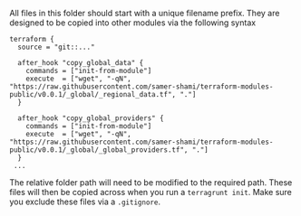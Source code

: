 All files in this folder should start with a unique filename prefix. They are designed to be copied into other modules via the following syntax
```
terraform {
  source = "git::..."

  after_hook "copy_global_data" {
    commands = ["init-from-module"]
    execute  = ["wget", "-qN", "https://raw.githubusercontent.com/samer-shami/terraform-modules-public/v0.0.1/_global/_regional_data.tf", "."]
  }

  after_hook "copy_global_providers" {
    commands = ["init-from-module"]
    execute  = ["wget", "-qN", "https://raw.githubusercontent.com/samer-shami/terraform-modules-public/v0.0.1/_global/_global_providers.tf", "."]
  }
 ...
```

The relative folder path will need to be modified to the required path. These files will then be copied across when you run a `terragrunt init`. Make sure you exclude these files via a `.gitignore`.